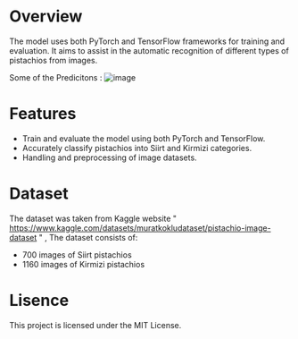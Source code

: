 # Overview
The model uses both PyTorch and TensorFlow frameworks for training and evaluation. It aims to assist in the automatic recognition of different types of pistachios from images.

Some of the Predicitons :
![image](https://github.com/user-attachments/assets/3ce6c44d-54c2-4498-b662-2f03f941f260)

# Features
- Train and evaluate the model using both PyTorch and TensorFlow.
- Accurately classify pistachios into Siirt and Kirmizi categories.
- Handling and preprocessing of image datasets.

# Dataset
The dataset was taken from Kaggle website " https://www.kaggle.com/datasets/muratkokludataset/pistachio-image-dataset " ,
The dataset consists of:
- 700 images of Siirt pistachios
- 1160 images of Kirmizi pistachios

# Lisence
This project is licensed under the MIT License.
